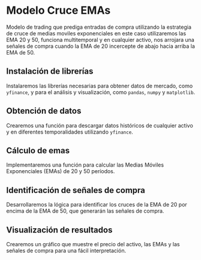 # Modelo Cruce EMAs
Modelo de trading que prediga entradas de compra utilizando la estrategia de cruce de medias moviles exponenciales en este caso utilizaremos las EMA 20 y 50, funciona multitemporal y en cualquier activo, nos arrojara una señales de compra cuando la EMA de 20 incercepte de abajo hacia arriba la EMA de 50.
## Instalación de librerías
Instalaremos las librerías necesarias para obtener datos de mercado, como `yfinance`, y para el análisis y visualización, como `pandas`, `numpy` y `matplotlib`.
## Obtención de datos
Crearemos una función para descargar datos históricos de cualquier activo y en diferentes temporalidades utilizando `yfinance`.
## Cálculo de emas
Implementaremos una función para calcular las Medias Móviles Exponenciales (EMAs) de 20 y 50 períodos.
## Identificación de señales de compra
Desarrollaremos la lógica para identificar los cruces de la EMA de 20 por encima de la EMA de 50, que generarán las señales de compra.
## Visualización de resultados
Crearemos un gráfico que muestre el precio del activo, las EMAs y las señales de compra para una fácil interpretación.
